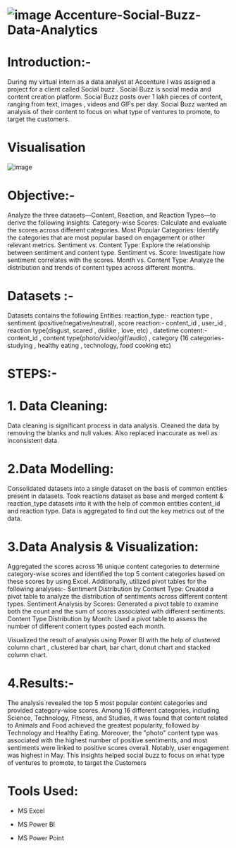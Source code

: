 # ![image](https://github.com/user-attachments/assets/35b1cef9-9f57-41b5-9f45-8963b6389e21) Accenture-Social-Buzz-Data-Analytics
# Introduction:-
During my virtual intern as a data analyst at Accenture I was assigned a project for a client called Social buzz . Social Buzz is social media and content creation platform. Social Buzz posts over 1 lakh pieces of content, ranging from text, images , videos and GIFs per day. Social Buzz wanted an analysis of their content to focus on what type of ventures to promote, to target the customers.

# Visualisation
![image](https://github.com/user-attachments/assets/ca16539a-88d6-4feb-b32c-4e0fdc4bba12)

# Objective:-
Analyze the three datasets—Content, Reaction, and Reaction Types—to derive the following insights:
Category-wise Scores: Calculate and evaluate the scores across different categories.
Most Popular Categories: Identify the categories that are most popular based on engagement or other relevant metrics.
Sentiment vs. Content Type: Explore the relationship between sentiment and content type.
Sentiment vs. Score: Investigate how sentiment correlates with the scores.
Month vs. Content Type: Analyze the distribution and trends of content types across different months.

# Datasets :- 
Datasets contains the following Entities:
reaction_type:- reaction type , sentiment (positive/negative/neutral), score
reaction:- content_id , user_id , reaction type(disgust, scared , dislike , love, etc) , datetime 
content:- content_id , content type(photo/video/gif/audio) , category (16 categories- studying , healthy eating , technology, food cooking etc)

# STEPS:-
# 1. Data Cleaning:
Data cleaning is significant process in data analysis. Cleaned the data by removing the blanks and null values. Also replaced inaccurate as well as inconsistent data.

# 2.Data Modelling:
Consolidated datasets into a single dataset on the basis of common entities present in datasets. Took reactions dataset as base and merged content & reaction_type datasets into it with the help of common entities content_id and reaction type. Data is aggregated to find out the key metrics out of the data.

# 3.Data Analysis & Visualization:
Aggregated the scores across 16 unique content categories to determine category-wise scores and identified the top 5 content categories based on these scores by using Excel. 
Additionally, utilized pivot tables for the following analyses:-
Sentiment Distribution by Content Type: Created a pivot table to analyze the distribution of sentiments across different content types.
Sentiment Analysis by Scores: Generated a pivot table to examine both the count and the sum of scores associated with different sentiments.
Content Type Distribution by Month: Used a pivot table to assess the number of different content types posted each month.

Visualized the result of analysis using Power BI with the help of clustered column chart , clustered bar chart, bar chart, donut chart and stacked column chart.

# 4.Results:-
The analysis revealed the top 5 most popular content categories and provided category-wise scores. Among 16 different categories, including Science, Technology, Fitness, and Studies, it was found that content related to Animals and Food achieved the greatest popularity, followed by Technology and Healthy Eating.
Moreover, the "photo" content type was associated with the highest number of positive sentiments, and most sentiments were linked to positive scores overall. Notably, user engagement was highest in May.
This insights helped social buzz to focus on what type of ventures to promote, to target the Customers

# Tools Used:
* MS Excel
+ MS Power BI
- MS Power Point
